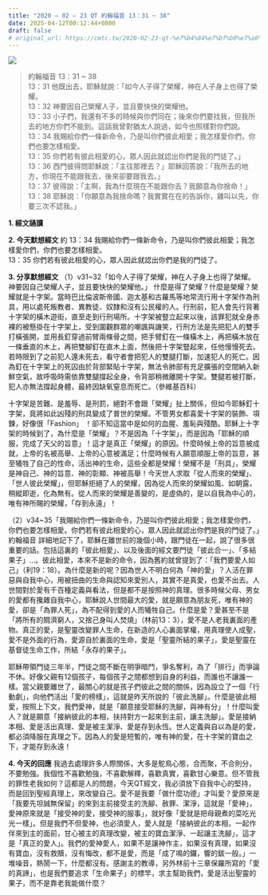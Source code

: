```yaml
---
title: "2020 – 02 – 23 QT 約翰福音 13：31 ~ 38"
date: 2025-04-12T00:12:44+0800
draft: false
# original_url: https://cmtc.tw/2020-02-23-qt-%e7%b4%84%e7%bf%b0%e7%a6%8f%e9%9f%b3-13%ef%bc%9a31-38
---
```


![](/images/qt.jpg)
> 約翰福音 13：31 ~ 38  
> 13：31 他既出去，耶穌就說：「如今人子得了榮耀，神在人子身上也得了榮耀。  
> 13：32 神要因自己榮耀人子，並且要快快的榮耀他。  
> 13：33 小子們，我還有不多的時候與你們同在；後來你們要找我，但我所去的地方你們不能到。這話我曾對猶太人說過，如今也照樣對你們說。  
> 13：34 我賜給你們一條新命令，乃是叫你們彼此相愛；我怎樣愛你們，你們也要怎樣相愛。  
> 13：35 你們若有彼此相愛的心，眾人因此就認出你們是我的門徒了。」  
> 13：36 西門彼得問耶穌說：「主往那裡去？」耶穌回答說：「我所去的地方，你現在不能跟我去，後來卻要跟我去。」  
> 13：37 彼得說：「主啊，我為什麼現在不能跟你去？我願意為你捨命！」  
> 13：38 耶穌說：「你願意為我捨命嗎？我實實在在的告訴你，雞叫以先，你要三次不認我。」

**1. 經文誦讀**

**2.  今天默想經文**
約 13：34 我賜給你們一條新命令，乃是叫你們彼此相愛；我怎樣愛你們，你們也要怎樣相愛。  
13：35 你們若有彼此相愛的心，眾人因此就認出你們是我的門徒了。

**3. 分享默想經文**
（1）v31\~32「如今人子得了榮耀，神在人子身上也得了榮耀。神要因自己榮耀人子，並且要快快的榮耀他。」 什麼是得了榮耀？什麼是榮耀？榮耀就是十字架。當時巴比倫波斯帝國、迦太基和古羅馬等地常流行用十字架作為刑具，用以處死叛教者、異教徒、奴隸和沒有公民權的人。行刑前，犯人會先行背著十字架的橫木遊街，直至走到行刑場所。十字架被豎立起來以後，該罪犯就全身赤裸的被懸掛在十字架上，受到圍觀群眾的嘲諷與譏笑，行刑方法是先把犯人的雙手打橫張開，並用長釘穿過前臂兩條骨之間，把手臂釘在一條橫木上，再把橫木放在一條垂直的木上，再把雙腳釘在直木上面，然後把十字架豎起來，任他慢慢死去。若時限到了之前犯人還未死去，看守者會把犯人的雙腿打斷，加速犯人的死亡。因為釘在十字架上的死囚由於背部緊貼十字架，無法令肺部有充足擴張的空間納入新鮮空氣，故呼吸時需依靠雙腿撐起全身，令背部稍微離開十字架。雙腿若被打斷，犯人亦無法撐起身體，最終因缺氧窒息而死亡。（參維基百科）

十字架是苦難、是羞辱、是刑罰，絕對不會跟「榮耀」扯上關係，但如今耶穌釘十字架，竟將如此凶殘的刑具變成了普世的榮耀。不管男女都喜愛十字架的裝飾、項鍊，好像很「Fashion」 ！卻不知這當中是如何的血腥、羞恥與殘酷。耶穌上十字架的時候到了，為什麼是「榮耀」？不是因為「十字架」，而是因為「耶穌的順服，完成了天父的旨意」！這才是真正「榮耀」的原因。什麼時候上帝的旨意被成就，上帝的名被高舉、上帝的心意被滿足；什麼時候有人願意順服上帝的旨意，甚至犧牲了自己的性命，活出神的生命，這些全都是榮耀！榮耀不是「刑具」，榮耀是神自己、神的旨意、神的彰顯、神被高舉！今天世人求取「從人而來的榮耀」、「世人彼此榮耀」，但耶穌拒絕了人的榮耀，因為從人而來的榮耀如風、如朝露，稍縱即逝，化為無有。從人而來的榮耀是善變的，是虛偽的，是以自我為中心的，唯有神所賜的榮耀，「存到永遠」！

（2）v34\~35「我賜給你們一條新命令，乃是叫你們彼此相愛；我怎樣愛你們，你們也要怎樣相愛。你們若有彼此相愛的心，眾人因此就認出你們是我的門徒了。」約翰福音 詳細地記下了，耶穌在離世前的幾個小時，跟門徒在一起，說了很多很重要的話。包括這裏的「彼此相愛」、以及後面的經文要門徒「彼此合一」、「多結果子」…。彼此相愛，本來不是新的命令，因為舊約就曾提到了：「我們要愛人如己」（利19：18）。為什麼是新的呢？因為世人不明白何為「神的愛」？人活在罪惡與自我中心，用被扭曲的生命與認知來愛別人，其實不是真愛，也愛不出去。人世間對於愛有千百種定義與看法，但是都不是按照神的真理。很多時候父母、男女的愛都有攙雜自我中心，耶穌說人世間最大的愛，就是願意為朋友死，唯有神的愛，卻是「為罪人死」，為不配得到愛的人而犧牲自己。什麼是愛？愛甚至不是「將所有的賙濟窮人，又捨己身叫人焚燒」（林前13：3），愛不是人老我裏面的產物。真正的愛，是聖靈改變罪人生命，在新造的人心裏面掌權，用真理使人成聖，愛不是外面的行為，愛源自於裏面的生命，愛是「聖靈所結的果子」，愛是聖靈在基督徒生命工作，所結「永存的果子」。

耶穌帶領門徒三年半，門徒之間不斷在明爭暗鬥，爭名奪利，為了「排行」而爭論不休。好像父親有12個孩子，每個孩子之間都想到自身的利益，而誰也不讓誰一樣。當父親要離世了，最關心的就是孩子們彼此之間的關係，因為設立了一個「行動劇」，向他們活出「愛的榜樣」，這就是昨天所說的「彼此洗腳」。什麼是彼此相愛，按照上下文，我們愛神，就是「願意接受耶穌的洗腳，與神有分」！什麼叫愛人？就是願意「接納彼此的本相，扶持對方一起來到主前，讓主洗腳」。愛是接納本相、愛是活出真理、愛是被主潔淨、愛是存到永恆。世人定義與自以為是的愛，都必須降服在真理之下。因為人的愛是短暫的，唯有神的愛，在十字架的寶血之下，才能存到永遠！

**4. 今天的回應**
我過去處理許多人際關係，大多是鴕鳥心態，合而聚，不合則分，不要勉強。我個性不喜歡勉強，不喜歡解釋，喜歡真實，喜歡甘心樂意。但不管我的罪性老我如何？這都是人的問題，今天QT經文，我必須放下自我中心的堅持，而是回到聖經真理上，來改變自己。愛不是我要「做什麼功德」才叫愛？愛原來是「我要先坦誠無保留」的來到主前接受主的洗腳、赦罪、潔淨，這就是「愛神」，愛神原來就是「接受神的愛，接受神的服事」，就好像「愛就是把母親煮的菜吃光光一樣」。但是我們不但愛神，也必須愛人，愛人就是「接納彼此的本相，一起作伴來到主的面前，甘心被主的真理改變，被主的寶血潔淨、一起讓主洗腳」，這才是「真正的愛人」。我們的愛神愛人，如果不是讓神作主，如果沒有真理，如果沒有寶血，沒有救贖，沒有悔改，都不是愛，而是「成了鳴的鑼，響的鈸一般。」一堆噪音，熱鬧一下，什麼都沒有。感謝主的教導，另外林前十三章保羅所寫的「愛的真諦」，也是我們要追求「生命果子」的標竿，求主幫助我們，愛是活出聖靈的果子，而不是靠老我能做什麼？
